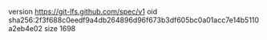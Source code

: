 version https://git-lfs.github.com/spec/v1
oid sha256:2f3f688c0eedf9a4db264896d96f673b3df605bc0a01acc7e14b5110a2eb4e02
size 1698
